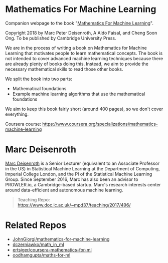 # Mathematics For Machine Learning

Companion webpage to the book "[Mathematics For Machine Learning](https://mml-book.com)". 

Copyright 2018 by Marc Peter Deisenroth, A Aldo Faisal,
and Cheng Soon Ong. To be published by Cambridge University Press.

We are in the process of writing a book on Mathematics for Machine Learning that motivates people to learn mathematical concepts. The book is not intended to cover advanced machine learning techniques because there are already plenty of books doing this. Instead, we aim to provide the necessary mathematical skills to read those other books.

We split the book into two parts:

* Mathematical foundations
* Example machine learning algorithms that use the mathematical foundations

We aim to keep this book fairly short (around 400 pages), so we don't cover everything.

Coursera course: https://www.coursera.org/specializations/mathematics-machine-learning

# Marc Deisenroth

[Marc Deisenroth](https://sites.google.com/view/marcdeisenroth) is a Senior Lecturer (equivalent to an Associate Professor in the US) in Statistical Machine Learning at the Department of Computing, Imperial College London, and the PI of the Statistical Machine Learning Group. Since September 2016, Marc has also been an advisor to PROWLER.io, a Cambridge-based startup. Marc's research interests center around data-efficient and autonomous machine learning.

> Teaching Repo: https://www.doc.ic.ac.uk/~mpd37/teaching/2017/496/

# Related Repos

- [JohnGiorgi/mathematics-for-machine-learning](https://github.com/JohnGiorgi/mathematics-for-machine-learning)
- [dczerniawko/math_in_ml](https://github.com/dczerniawko/math_in_ml)
- [ertsiger/coursera-mathematics-for-ml](https://github.com/ertsiger/coursera-mathematics-for-ml)
- [oodhamgupta/maths-for-ml](https://github.com/goodhamgupta/maths-for-ml)
